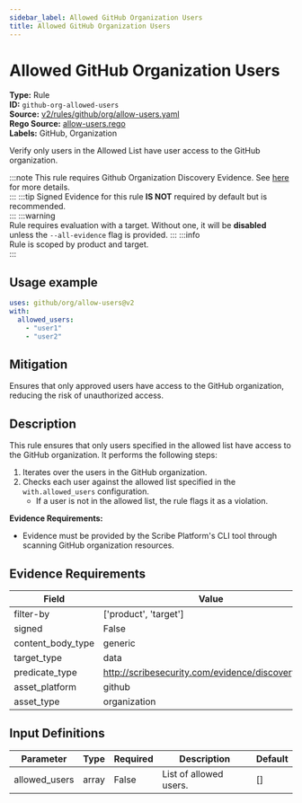 ```yaml
---
sidebar_label: Allowed GitHub Organization Users
title: Allowed GitHub Organization Users
---  
```

# Allowed GitHub Organization Users  
**Type:** Rule  
**ID:** `github-org-allowed-users`  
**Source:** [v2/rules/github/org/allow-users.yaml](https://github.com/scribe-public/sample-policies/blob/main/v2/rules/github/org/allow-users.yaml)  
**Rego Source:** [allow-users.rego](https://github.com/scribe-public/sample-policies/blob/main/v2/rules/github/org/allow-users.rego)  
**Labels:** GitHub, Organization  

Verify only users in the Allowed List have user access to the GitHub organization.

:::note 
This rule requires Github Organization Discovery Evidence. See [here](/docs/platforms/discover#github-discovery) for more details.  
::: 
:::tip 
Signed Evidence for this rule **IS NOT** required by default but is recommended.  
::: 
:::warning  
Rule requires evaluation with a target. Without one, it will be **disabled** unless the `--all-evidence` flag is provided.
::: 
:::info  
Rule is scoped by product and target.  
:::  

## Usage example

```yaml
uses: github/org/allow-users@v2
with:
  allowed_users:
    - "user1"
    - "user2"
```

## Mitigation  
Ensures that only approved users have access to the GitHub organization, reducing the risk of unauthorized access.


## Description  
This rule ensures that only users specified in the allowed list have access to the GitHub organization.
It performs the following steps:

1. Iterates over the users in the GitHub organization.
2. Checks each user against the allowed list specified in the `with.allowed_users` configuration.
   - If a user is not in the allowed list, the rule flags it as a violation.

**Evidence Requirements:**
- Evidence must be provided by the Scribe Platform's CLI tool through scanning GitHub organization resources.

## Evidence Requirements  
| Field | Value |
|-------|-------|
| filter-by | ['product', 'target'] |
| signed | False |
| content_body_type | generic |
| target_type | data |
| predicate_type | http://scribesecurity.com/evidence/discovery/v0.1 |
| asset_platform | github |
| asset_type | organization |

## Input Definitions  
| Parameter | Type | Required | Description | Default |
|-----------|------|----------|-------------| --------|
| allowed_users | array | False | List of allowed users. | [] |

